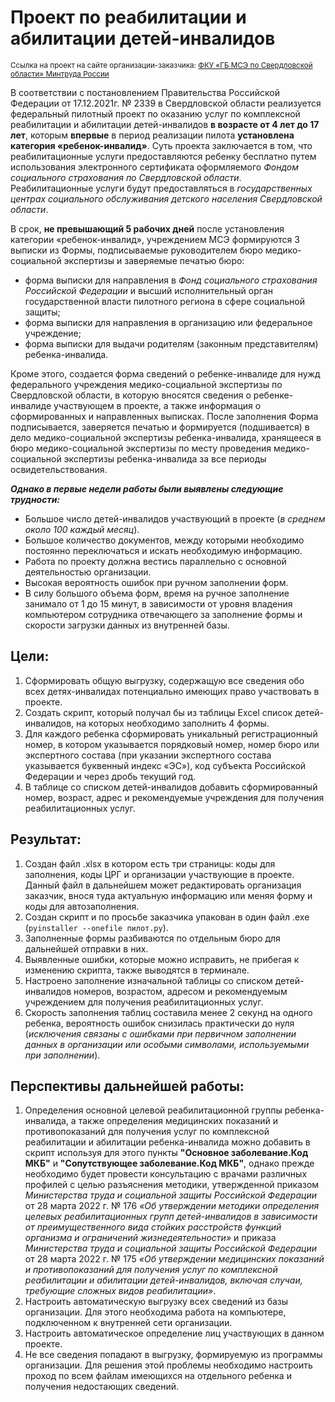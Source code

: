# Проект по реабилитации и абилитации детей-инвалидов
<sup>Ссылка на проект на сайте организации-заказчика: [ФКУ «ГБ МСЭ по Свердловской области» Минтруда России](https://www.66.gbmse.ru/pilotreabilitacii/)</sup>

В соответствии с постановлением Правительства Российской Федерации от 17.12.2021г. № 2339 в Свердловской области  реализуется федеральный пилотный проект по оказанию услуг по комплексной реабилитации и абилитации детей-инвалидов **в возрасте от 4 лет до 17 лет**, которым  **впервые** в период реализации пилота **установлена категория «ребенок-инвалид»**. Суть проекта заключается в том, что реабилитационные услуги предоставляются ребенку бесплатно путем использования электронного сертификата оформляемого *Фондом социального страхования по Свердловской области*. Реабилитационные услуги будут предоставляться в *государственных центрах социального обслуживания детского населения Свердловской области*. 

В срок, **не превышающий 5 рабочих дней** после установления категории «ребенок-инвалид», учреждением МСЭ формируются 3 выписки из Формы, подписываемые руководителем бюро медико-социальной экспертизы и заверяемые печатью бюро:
* форма выписки для направления в *Фонд социального страхования Российской Федерации* и высший исполнительный орган государственной власти пилотного региона в сфере социальной защиты;
* форма выписки для направления в организацию или федеральное учреждение;
* форма выписки для выдачи родителям (законным представителям) ребенка-инвалида.

Кроме этого, создается форма сведений о ребенке-инвалиде для нужд федерального учреждения медико-социальной экспертизы по Свердловской области, в которую вносятся сведения о ребенке-инвалиде участвующем в проекте, а также информация о сформированных и направленных выписках. После заполнения Форма подписывается, заверяется печатью и формируется (подшивается) в дело медико-социальной экспертизы ребенка-инвалида, хранящееся в бюро медико-социальной экспертизы по месту проведения медико-социальной экспертизы ребенка-инвалида за все периоды освидетельствования.

***Однако в первые недели работы были выявлены следующие трудности:***
* Большое число детей-инвалидов участвующий в проекте (*в среднем около 100 каждый месяц*).
* Большое количество документов, между которыми необходимо постоянно переключаться и искать необходимую информацию.
* Работа по проекту должна вестись параллельно с основной деятельностью организации.
* Высокая вероятность ошибок при ручном заполнении форм.
* В силу большого объема форм, время на ручное заполнение занимало от 1 до 15 минут, в зависимости от уровня владения компьютером сотрудника отвечающего за заполнение формы и скорости загрузки данных из внутренней базы.

## Цели:
1. Сформировать общую выгрузку, содержащую все сведения обо всех детях-инвалидах потенциально имеющих право участвовать в проекте.
2. Создать скрипт, который получал бы из таблицы Excel список детей-инвалидов, на которых необходимо заполнить 4 формы.
3. Для каждого ребенка сформировать уникальный регистрационный номер, в котором указывается порядковый номер, номер бюро или экспертного состава (при указании экспертного состава указывается буквенный индекс «ЭС»), код субъекта Российской Федерации и через дробь текущий год. 
3. В таблице со списком детей-инвалидов добавить сформированный номер, возраст, адрес и рекомендуемые учреждения для получения реабилитационных услуг.

## Результат:
1. Создан файл .xlsx в котором есть три страницы: коды для заполнения, коды ЦРГ и организации участвующие в проекте. Данный файл в дальнейшем может редактировать организация заказчик, внося туда актуальную информацию или меняя форму и коды для автозаполнения.
2. Создан скрипт и по просьбе заказчика упакован в один файл .exe (`pyinstaller --onefile пилот.py`).
3. Заполненные формы разбиваются по отдельным бюро для дальнейшей отправки в них.
4. Выявленные ошибки, которые можно исправить, не прибегая к изменению скрипта, также выводятся в терминале.
5. Настроено заполнение изначальной таблицы со списком детей-инвалидов номеров, возрастом, адресом и рекомендуемым учреждением для получения реабилитационных услуг.
6. Скорость заполнения таблиц составила менее 2 секунд на одного ребенка, вероятность ошибок снизилась практически до нуля (*исключения связаны с ошибками при первичном заполнении данных в организации или особыми символами, используемыми при заполнении*).

## Перспективы дальнейшей работы:
1. Определения основной целевой реабилитационной группы ребенка-инвалида, а также определения медицинских показаний и противопоказаний для получения услуг по комплексной реабилитации и абилитации ребенка-инвалида можно добавить в скрипт используя для этого пункты **"Основное заболевание.Код МКБ"** и **"Сопутствующее заболевание.Код МКБ"**, однако прежде необходимо будет провести консультацию с врачами различных профилей с целью разъяснения методики, утвержденной приказом *Министерства труда и социальной защиты Российской Федерации* от 28 марта 2022 г. № 176 *«Об утверждении методики определения целевых реабилитационных групп детей-инвалидов в зависимости от преимущественного вида стойких расстройств функций организма и ограничений жизнедеятельности»* и приказа *Министерства труда и социальной защиты Российской Федерации* от 28 марта 2022 г. № 175 *«Об утверждении медицинских показаний и противопоказаний для получения услуг по комплексной реабилитации и абилитации детей-инвалидов, включая случаи, требующие сложных видов реабилитации»*.
2. Настроить автоматическую выгрузку всех сведений из базы организации. Для этого необходима работа на компьютере, подключенном к внутренней сети организации.
3. Настроить автоматическое определение лиц участвующих в данном проекте.
4. Не все сведения попадают в выгрузку, формируемую из программы организации. Для решения этой проблемы необходимо настроить проход по всем файлам имеющихся на отдельного ребенка и получения недостающих сведений.
